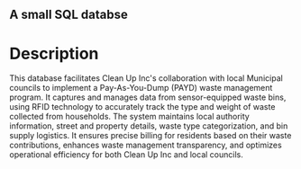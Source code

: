 ## A small SQL databse
# Description
This database facilitates Clean Up Inc's collaboration with local Municipal councils to implement a Pay-As-You-Dump (PAYD) waste management program. It captures and manages data from sensor-equipped waste bins, using RFID technology to accurately track the type and weight of waste collected from households. The system maintains local authority information, street and property details, waste type categorization, and bin supply logistics. It ensures precise billing for residents based on their waste contributions, enhances waste management transparency, and optimizes operational efficiency for both Clean Up Inc and local councils.
